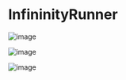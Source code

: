 # InfininityRunner

![image](https://user-images.githubusercontent.com/82659241/153228041-42c8e72c-154e-4ab1-bf94-3a15b0fcc351.png)

![image](https://user-images.githubusercontent.com/82659241/153228192-bd85ea23-2942-4225-ac49-f0294527cf41.png)

![image](https://user-images.githubusercontent.com/82659241/153228254-03409a3e-04bb-49bb-a122-71012bb5a422.png)

